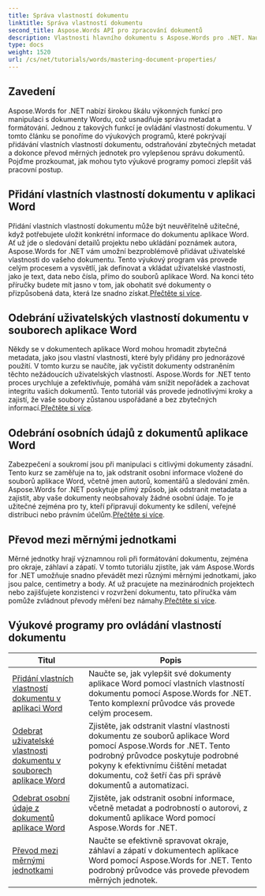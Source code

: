 ```yaml
---
title: Správa vlastností dokumentu
linktitle: Správa vlastností dokumentu
second_title: Aspose.Words API pro zpracování dokumentů
description: Vlastnosti hlavního dokumentu s Aspose.Words pro .NET. Naučte se přidávat, odebírat a převádět měrné jednotky v dokumentech aplikace Word pomocí těchto snadno srozumitelných výukových programů.
type: docs
weight: 1520
url: /cs/net/tutorials/words/mastering-document-properties/
---
```

## Zavedení  

Aspose.Words for .NET nabízí širokou škálu výkonných funkcí pro manipulaci s dokumenty Wordu, což usnadňuje správu metadat a formátování. Jednou z takových funkcí je ovládání vlastností dokumentu. V tomto článku se ponoříme do výukových programů, které pokrývají přidávání vlastních vlastností dokumentu, odstraňování zbytečných metadat a dokonce převod měrných jednotek pro vylepšenou správu dokumentů. Pojďme prozkoumat, jak mohou tyto výukové programy pomoci zlepšit váš pracovní postup.

## Přidání vlastních vlastností dokumentu v aplikaci Word  

Přidání vlastních vlastností dokumentu může být neuvěřitelně užitečné, když potřebujete uložit konkrétní informace do dokumentu aplikace Word. Ať už jde o sledování detailů projektu nebo ukládání poznámek autora, Aspose.Words for .NET vám umožní bezproblémově přidávat uživatelské vlastnosti do vašeho dokumentu. Tento výukový program vás provede celým procesem a vysvětlí, jak definovat a vkládat uživatelské vlastnosti, jako je text, data nebo čísla, přímo do souborů aplikace Word. Na konci této příručky budete mít jasno v tom, jak obohatit své dokumenty o přizpůsobená data, která lze snadno získat.[Přečtěte si více](./adding-custom-document-properties-in-word/).

## Odebrání uživatelských vlastností dokumentu v souborech aplikace Word  

Někdy se v dokumentech aplikace Word mohou hromadit zbytečná metadata, jako jsou vlastní vlastnosti, které byly přidány pro jednorázové použití. V tomto kurzu se naučíte, jak vyčistit dokumenty odstraněním těchto nežádoucích uživatelských vlastností. Aspose.Words for .NET tento proces urychluje a zefektivňuje, pomáhá vám snížit nepořádek a zachovat integritu vašich dokumentů. Tento tutoriál vás provede jednotlivými kroky a zajistí, že vaše soubory zůstanou uspořádané a bez zbytečných informací.[Přečtěte si více](./remove-custom-document-properties-in-word-files/).

## Odebrání osobních údajů z dokumentů aplikace Word  

 Zabezpečení a soukromí jsou při manipulaci s citlivými dokumenty zásadní. Tento kurz se zaměřuje na to, jak odstranit osobní informace vložené do souborů aplikace Word, včetně jmen autorů, komentářů a sledování změn. Aspose.Words for .NET poskytuje přímý způsob, jak odstranit metadata a zajistit, aby vaše dokumenty neobsahovaly žádné osobní údaje. To je užitečné zejména pro ty, kteří připravují dokumenty ke sdílení, veřejné distribuci nebo právním účelům.[Přečtěte si více](./remove-personal-information-word-document/).

## Převod mezi měrnými jednotkami  

 Měrné jednotky hrají významnou roli při formátování dokumentu, zejména pro okraje, záhlaví a zápatí. V tomto tutoriálu zjistíte, jak vám Aspose.Words for .NET umožňuje snadno převádět mezi různými měrnými jednotkami, jako jsou palce, centimetry a body. Ať už pracujete na mezinárodních projektech nebo zajišťujete konzistenci v rozvržení dokumentu, tato příručka vám pomůže zvládnout převody měření bez námahy.[Přečtěte si více](./converting-between-measurement-units/).

 ## Výukové programy pro ovládání vlastností dokumentu
| Titul | Popis |
| --- | --- |
| [Přidání vlastních vlastností dokumentu v aplikaci Word](./adding-custom-document-properties-in-word/) | Naučte se, jak vylepšit své dokumenty aplikace Word pomocí vlastních vlastností dokumentu pomocí Aspose.Words for .NET. Tento komplexní průvodce vás provede celým procesem. |
| [Odebrat uživatelské vlastnosti dokumentu v souborech aplikace Word](./remove-custom-document-properties-in-word-files/) | Zjistěte, jak odstranit vlastní vlastnosti dokumentu ze souborů aplikace Word pomocí Aspose.Words for .NET. Tento podrobný průvodce poskytuje podrobné pokyny k efektivnímu čištění metadat dokumentu, což šetří čas při správě dokumentů a automatizaci. |
| [Odebrat osobní údaje z dokumentů aplikace Word](./remove-personal-information-word-document/) | Zjistěte, jak odstranit osobní informace, včetně metadat a podrobností o autorovi, z dokumentů aplikace Word pomocí Aspose.Words for .NET. |
| [Převod mezi měrnými jednotkami](./converting-between-measurement-units/) | Naučte se efektivně spravovat okraje, záhlaví a zápatí v dokumentech aplikace Word pomocí Aspose.Words for .NET. Tento podrobný průvodce vás provede převodem měrných jednotek. |
